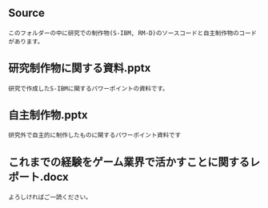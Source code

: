 ## Source
    このフォルダーの中に研究での制作物(S-IBM, RM-D)のソースコードと自主制作物のコードがあります。

## 研究制作物に関する資料.pptx
    研究で作成したS-IBMに関するパワーポイントの資料です。


## 自主制作物.pptx
    研究外で自主的に制作したものに関するパワーポイント資料です

## これまでの経験をゲーム業界で活かすことに関するレポート.docx
    よろしければご一読ください。
